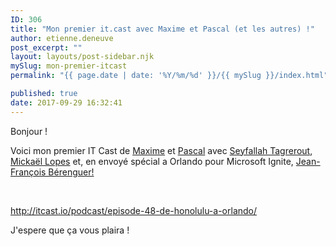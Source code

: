 ```yaml
---
ID: 306
title: "Mon premier it.cast avec Maxime et Pascal (et les autres) !"
author: etienne.deneuve
post_excerpt: ""
layout: layouts/post-sidebar.njk
mySlug: mon-premier-itcast
permalink: "{{ page.date | date: '%Y/%m/%d' }}/{{ mySlug }}/index.html"

published: true
date: 2017-09-29 16:32:41
---
```

Bonjour !

Voici mon premier IT Cast de <a href="https://twitter.com/MaximeRastello">Maxime</a> et <a href="https://twitter.com/psauliere">Pascal</a> avec <a href="https://twitter.com/Tseyf34">Seyfallah Tagrerout</a>, <a href="https://twitter.com/LopesMick">Mickaël Lopes</a> et, en envoyé spécial a Orlando pour Microsoft Ignite, <a href="https://twitter.com/jfberenguer_pro">Jean-François Bérenguer!</a>

&nbsp;

<a href="http://itcast.io/podcast/episode-48-de-honolulu-a-orlando/">http://itcast.io/podcast/episode-48-de-honolulu-a-orlando/</a>

J'espere que ça vous plaira !